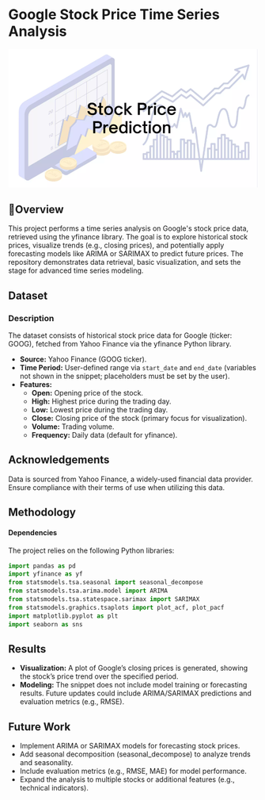 # Google Stock Price Time Series Analysis

![Image_Alt](Google_Stock_Price.png)

## 📌Overview
This project performs a time series analysis on Google's stock price data, retrieved using the yfinance library. The goal is to explore historical stock prices, visualize trends (e.g., closing prices), and potentially apply forecasting models like ARIMA or SARIMAX to predict future prices. The repository demonstrates data retrieval, basic visualization, and sets the stage for advanced time series modeling.

## Dataset

### Description
The dataset consists of historical stock price data for Google (ticker: GOOG), fetched from Yahoo Finance via the yfinance Python library.

- **Source:** Yahoo Finance (GOOG ticker).
- **Time Period:** User-defined range via `start_date` and `end_date` (variables not shown in the snippet; placeholders must be set by the user).
- **Features:**
  - **Open:** Opening price of the stock.
  - **High:** Highest price during the trading day.
  - **Low:** Lowest price during the trading day.
  - **Close:** Closing price of the stock (primary focus for visualization).
  - **Volume:** Trading volume.
  - **Frequency:** Daily data (default for yfinance).

## Acknowledgements
Data is sourced from Yahoo Finance, a widely-used financial data provider. Ensure compliance with their terms of use when utilizing this data.

## Methodology

#### Dependencies
The project relies on the following Python libraries:

```python
import pandas as pd
import yfinance as yf
from statsmodels.tsa.seasonal import seasonal_decompose
from statsmodels.tsa.arima.model import ARIMA
from statsmodels.tsa.statespace.sarimax import SARIMAX
from statsmodels.graphics.tsaplots import plot_acf, plot_pacf
import matplotlib.pyplot as plt
import seaborn as sns
```

## Results
- **Visualization:** A plot of Google’s closing prices is generated, showing the stock’s price trend over the specified period.
- **Modeling:** The snippet does not include model training or forecasting results. Future updates could include ARIMA/SARIMAX predictions and evaluation metrics (e.g., RMSE).

## Future Work
- Implement ARIMA or SARIMAX models for forecasting stock prices.
- Add seasonal decomposition (seasonal_decompose) to analyze trends and seasonality.
- Include evaluation metrics (e.g., RMSE, MAE) for model performance.
- Expand the analysis to multiple stocks or additional features (e.g., technical indicators).
